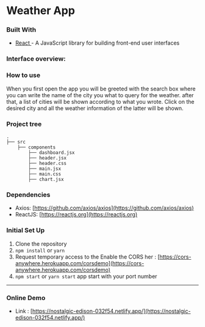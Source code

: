 # Weather App

### Built With

- [React ](https://reactjs.org/)- A JavaScript library for building front-end user interfaces

### Interface overview:


### How to use

When you first open the app you will be greeted with the search box where you can write the name of the city you what to query for the weather. after that, a list of cities will be shown according to what you wrote. Click on the desired city and all the weather information of the latter will be shown.


### Project tree
```
.
├── src
	├── components
		├── dashboard.jsx
		├── header.jsx
		├── header.css
		├── main.jsx
		├── main.css
		├── chart.jsx
```

### Dependencies

- Axios: [https://github.com/axios/axios](https://github.com/axios/axios)
- ReactJS: [https://reactjs.org](https://reactjs.org)

### Initial Set Up

1. Clone the repository
2. `npm install` or `yarn`
3. Request temporary access to the Enable the CORS her : [https://cors-anywhere.herokuapp.com/corsdemo](https://cors-anywhere.herokuapp.com/corsdemo)
4. `npm start` or `yarn start` app start with your port number

--------------------------------------------------------------

### Online Demo

- Link : [https://nostalgic-edison-032f54.netlify.app/](https://nostalgic-edison-032f54.netlify.app/)



